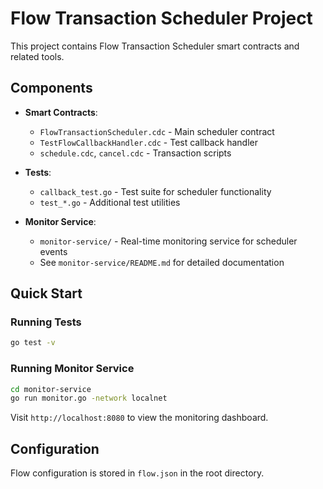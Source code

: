 # Flow Transaction Scheduler Project

This project contains Flow Transaction Scheduler smart contracts and related tools.

## Components

- **Smart Contracts**: 
  - `FlowTransactionScheduler.cdc` - Main scheduler contract
  - `TestFlowCallbackHandler.cdc` - Test callback handler
  - `schedule.cdc`, `cancel.cdc` - Transaction scripts

- **Tests**: 
  - `callback_test.go` - Test suite for scheduler functionality
  - `test_*.go` - Additional test utilities

- **Monitor Service**: 
  - `monitor-service/` - Real-time monitoring service for scheduler events
  - See `monitor-service/README.md` for detailed documentation

## Quick Start

### Running Tests
```bash
go test -v
```

### Running Monitor Service
```bash
cd monitor-service
go run monitor.go -network localnet
```

Visit `http://localhost:8080` to view the monitoring dashboard.

## Configuration

Flow configuration is stored in `flow.json` in the root directory.
